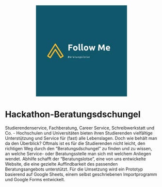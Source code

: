 <p align="center">
  <img src="https://github.com/FelixSpuehler/Hackathon-Beratungsdschungel/blob/master/Follow_Me.jpg" alt="Follow Me", width="300" height="300"/>
</p> 

# Hackathon-Beratungsdschungel

Studierendenservice, Fachberatung, Career Service, Schreibwerkstatt und Co. - Hochschulen und Universitäten bieten ihren Studierenden vielfältige Unterstützung und Service für (fast) alle Lebenslagen. Doch wie behält man da den Überblick? Oftmals ist es für die Studierenden nicht leicht, den richtigen Weg durch den “Beratungsdschungel” zu finden und zu wissen, an welche Service- oder Beratungsstelle man sich mit welchem Anliegen wendet.
Abhilfe schafft der “Beratungslotse”, eine von uns entwickelte Website, die eine gezielte Auffindbarkeit des passenden Beratungsangebots unterstützt. Für die Umsetzung wird ein Prototyp basierend auf Google Sheets, einem selbst geschriebenen Importprogramm und Google Forms entwickelt.
